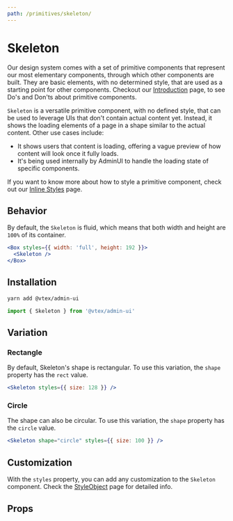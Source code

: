 ```yaml
---
path: /primitives/skeleton/
---
```


# Skeleton

Our design system comes with a set of primitive components that represent our most elementary components, through which other components are built. They are basic elements, with no determined style, that are used as a starting point for other components. Checkout our [Introduction](/primitives/introduction) page, to see Do's and Don'ts about primitive components.

`Skeleton` is a versatile primitive component, with no defined style, that can be used to leverage UIs that don't contain actual content yet. Instead, it shows the loading elements of a page in a shape similar to the actual content. Other use cases include:

- It shows users that content is loading, offering a vague preview of how content will look once it fully loads.
- It's being used internally by AdminUI to handle the loading state of specific components.

If you want to know more about how to style a primitive component, check out our [Inline Styles](/theming/inline-styles/) page.

## Behavior

By default, the `Skeleton` is fluid, which means that both width and height are `100%` of its container.

```jsx
<Box styles={{ width: 'full', height: 192 }}>
  <Skeleton />
</Box>
```

## Installation

```sh isStatic
yarn add @vtex/admin-ui
```

```jsx isStatic
import { Skeleton } from '@vtex/admin-ui'
```

## Variation

### Rectangle

By default, Skeleton's shape is rectangular. To use this variation, the `shape` property has the `rect` value.

```jsx
<Skeleton styles={{ size: 128 }} />
```

### Circle

The shape can also be circular. To use this variation, the `shape` property has the `circle` value.

```jsx
<Skeleton shape="circle" styles={{ size: 100 }} />
```

## Customization

With the `styles` property, you can add any customization to the `Skeleton` component. Check the [StyleObject](/theming/style-object) page for detailed info.

## Props

<proptypes heading="Skeleton" component="Skeleton" />
